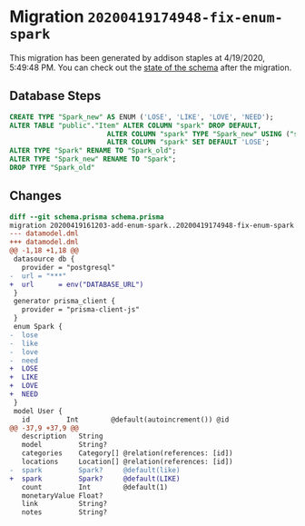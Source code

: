 # Migration `20200419174948-fix-enum-spark`

This migration has been generated by addison staples at 4/19/2020, 5:49:48 PM.
You can check out the [state of the schema](./schema.prisma) after the migration.

## Database Steps

```sql
CREATE TYPE "Spark_new" AS ENUM ('LOSE', 'LIKE', 'LOVE', 'NEED');
ALTER TABLE "public"."Item" ALTER COLUMN "spark" DROP DEFAULT,
                        ALTER COLUMN "spark" TYPE "Spark_new" USING ("spark"::text::"Spark_new"),
                        ALTER COLUMN "spark" SET DEFAULT 'LOSE';
ALTER TYPE "Spark" RENAME TO "Spark_old";
ALTER TYPE "Spark_new" RENAME TO "Spark";
DROP TYPE "Spark_old"
```

## Changes

```diff
diff --git schema.prisma schema.prisma
migration 20200419161203-add-enum-spark..20200419174948-fix-enum-spark
--- datamodel.dml
+++ datamodel.dml
@@ -1,18 +1,18 @@
 datasource db {
   provider = "postgresql"
-  url = "***"
+  url      = env("DATABASE_URL")
 }
 generator prisma_client {
   provider = "prisma-client-js"
 }
 enum Spark {
-  lose
-  like
-  love
-  need
+  LOSE
+  LIKE
+  LOVE
+  NEED
 }
 model User {
   id         Int        @default(autoincrement()) @id
@@ -37,9 +37,9 @@
   description   String
   model         String?
   categories    Category[] @relation(references: [id])
   locations     Location[] @relation(references: [id])
-  spark         Spark?     @default(like)
+  spark         Spark?     @default(LIKE)
   count         Int        @default(1)
   monetaryValue Float?
   link          String?
   notes         String?
```


